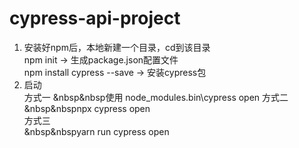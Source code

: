 # cypress-api-project
1. 安装好npm后，本地新建一个目录，cd到该目录<br/>
  npm init    						-> 生成package.json配置文件<br/>
  npm install cypress --save			-> 安装cypress包
2. 启动<br/>
    方式一
      &nbsp&nbsp使用 node_modules\.bin\cypress open
    方式二<br/>
      &nbsp&nbspnpx cypress open
    <br/>
    方式三<br/>
      &nbsp&nbspyarn run cypress open
